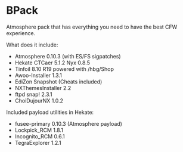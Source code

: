 # BPack

Atmosphere pack that has everything you need to have the best CFW experience.

What does it include:

* Atmosphere 0.10.3 (with ES/FS sigpatches)
* Hekate CTCaer 5.1.2 Nyx 0.8.5
* Tinfoil 8.10 R19 powered with /hbg/Shop
* Awoo-Installer 1.3.1
* EdiZon Snapshot (Cheats included)
* NXThemesInstaller 2.2
* ftpd snap! 2.3.1
* ChoiDujourNX 1.0.2

Included payload utilities in Hekate:

* fusee-primary 0.10.3 (Atmosphere payload)
* Lockpick_RCM 1.8.1
* Incognito_RCM 0.6.1
* TegraExplorer 1.2.1
